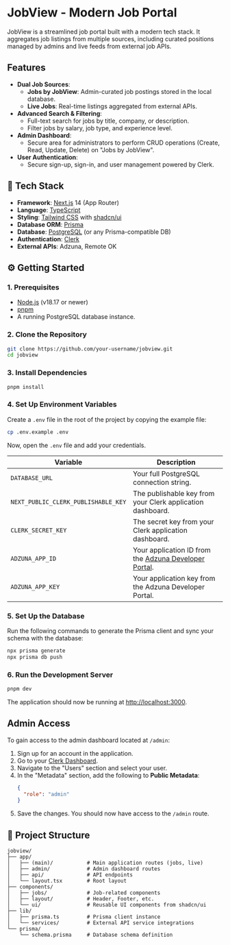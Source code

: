 # JobView - Modern Job Portal

JobView is a streamlined job portal built with a modern tech stack. It aggregates job listings from multiple sources, including curated positions managed by admins and live feeds from external job APIs.

 ## Features

- **Dual Job Sources**:
  - **Jobs by JobView**: Admin-curated job postings stored in the local database.
  - **Live Jobs**: Real-time listings aggregated from external APIs.
- **Advanced Search & Filtering**:
  - Full-text search for jobs by title, company, or description.
  - Filter jobs by salary, job type, and experience level.
- **Admin Dashboard**:
  - Secure area for administrators to perform CRUD operations (Create, Read, Update, Delete) on "Jobs by JobView".
- **User Authentication**:
  - Secure sign-up, sign-in, and user management powered by Clerk.

## 🚀 Tech Stack

- **Framework**: [Next.js](https://nextjs.org/) 14 (App Router)
- **Language**: [TypeScript](https://www.typescriptlang.org/)
- **Styling**: [Tailwind CSS](https://tailwindcss.com/) with [shadcn/ui](https://ui.shadcn.com/)
- **Database ORM**: [Prisma](https://www.prisma.io/)
- **Database**: [PostgreSQL](https://www.postgresql.org/) (or any Prisma-compatible DB)
- **Authentication**: [Clerk](https://clerk.com/)
- **External APIs**: Adzuna, Remote OK

## ⚙️ Getting Started

### 1. Prerequisites

- [Node.js](https://nodejs.org/en/) (v18.17 or newer)
- [pnpm](https://pnpm.io/installation)
- A running PostgreSQL database instance.

### 2. Clone the Repository

```bash
git clone https://github.com/your-username/jobview.git
cd jobview
```

### 3. Install Dependencies

```bash
pnpm install
```

### 4. Set Up Environment Variables

Create a `.env` file in the root of the project by copying the example file:

```bash
cp .env.example .env
```

Now, open the `.env` file and add your credentials.

| Variable                          | Description                                                                                             |
| --------------------------------- | ------------------------------------------------------------------------------------------------------- |
| `DATABASE_URL`                    | Your full PostgreSQL connection string.                                                                 |
| `NEXT_PUBLIC_CLERK_PUBLISHABLE_KEY` | The publishable key from your Clerk application dashboard.                                              |
| `CLERK_SECRET_KEY`                | The secret key from your Clerk application dashboard.                                                   |
| `ADZUNA_APP_ID`                   | Your application ID from the [Adzuna Developer Portal](https://developer.adzuna.com/admin/applications). |
| `ADZUNA_APP_KEY`                  | Your application key from the Adzuna Developer Portal.                                                  |

### 5. Set Up the Database

Run the following commands to generate the Prisma client and sync your schema with the database:

```bash
npx prisma generate
npx prisma db push
```

### 6. Run the Development Server

```bash
pnpm dev
```

The application should now be running at [http://localhost:3000](http://localhost:3000).

##  Admin Access

To gain access to the admin dashboard located at `/admin`:

1.  Sign up for an account in the application.
2.  Go to your [Clerk Dashboard](https://dashboard.clerk.com/).
3.  Navigate to the "Users" section and select your user.
4.  In the "Metadata" section, add the following to **Public Metadata**:
    ```json
    {
      "role": "admin"
    }
    ```
5.  Save the changes. You should now have access to the `/admin` route.

## 📂 Project Structure

```
jobview/
├── app/
│   ├── (main)/           # Main application routes (jobs, live)
│   ├── admin/            # Admin dashboard routes
│   ├── api/              # API endpoints
│   └── layout.tsx        # Root layout
├── components/
│   ├── jobs/             # Job-related components
│   ├── layout/           # Header, Footer, etc.
│   └── ui/               # Reusable UI components from shadcn/ui
├── lib/
│   ├── prisma.ts         # Prisma client instance
│   └── services/         # External API service integrations
└── prisma/
    └── schema.prisma     # Database schema definition
```
